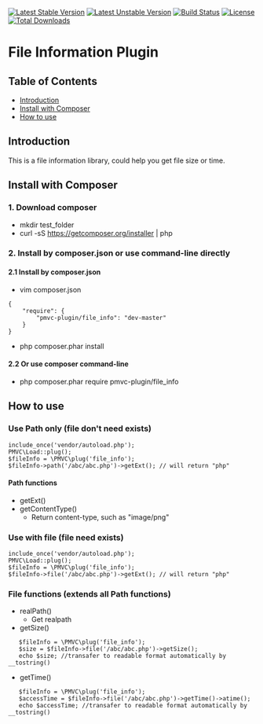 [![Latest Stable Version](https://poser.pugx.org/pmvc-plugin/file_info/v/stable)](https://packagist.org/packages/pmvc-plugin/file_info) 
[![Latest Unstable Version](https://poser.pugx.org/pmvc-plugin/file_info/v/unstable)](https://packagist.org/packages/pmvc-plugin/file_info) 
[![Build Status](https://travis-ci.org/pmvc-plugin/file_info.svg?branch=master)](https://travis-ci.org/pmvc-plugin/file_info)
[![License](https://poser.pugx.org/pmvc-plugin/file_info/license)](https://packagist.org/packages/pmvc-plugin/file_info)
[![Total Downloads](https://poser.pugx.org/pmvc-plugin/file_info/downloads)](https://packagist.org/packages/pmvc-plugin/file_info) 

File Information Plugin
===============

## Table of Contents
- [Introduction](#introduction)
- [Install with Composer](#install-with-composer)
- [How to use](#how-to-use)


## Introduction
This is a file information library, could help you get file size or time.

## Install with Composer
### 1. Download composer
   * mkdir test_folder
   * curl -sS https://getcomposer.org/installer | php

### 2. Install by composer.json or use command-line directly
#### 2.1 Install by composer.json
   * vim composer.json
```
{
    "require": {
        "pmvc-plugin/file_info": "dev-master"
    }
}
```
   * php composer.phar install

#### 2.2 Or use composer command-line
   * php composer.phar require pmvc-plugin/file_info

## How to use

### Use Path only (file don't need exists)
```
include_once('vendor/autoload.php');
PMVC\Load::plug();
$fileInfo = \PMVC\plug('file_info');
$fileInfo->path('/abc/abc.php')->getExt(); // will return "php"
```
#### Path functions
   * getExt()
   * getContentType()
      * Return content-type, such as "image/png" 

### Use with file (file need exists)
```
include_once('vendor/autoload.php');
PMVC\Load::plug();
$fileInfo = \PMVC\plug('file_info');
$fileInfo->file('/abc/abc.php')->getExt(); // will return "php"
```
### File functions (extends all Path functions)
   * realPath()
      * Get realpath
   * getSize()
```
   $fileInfo = \PMVC\plug('file_info');
   $size = $fileInfo->file('/abc/abc.php')->getSize();
   echo $size; //transafer to readable format automatically by __tostring()
```
   * getTime()
```
   $fileInfo = \PMVC\plug('file_info');
   $accessTime = $fileInfo->file('/abc/abc.php')->getTime()->atime();
   echo $accessTime; //transafer to readable format automatically by __tostring()
```
